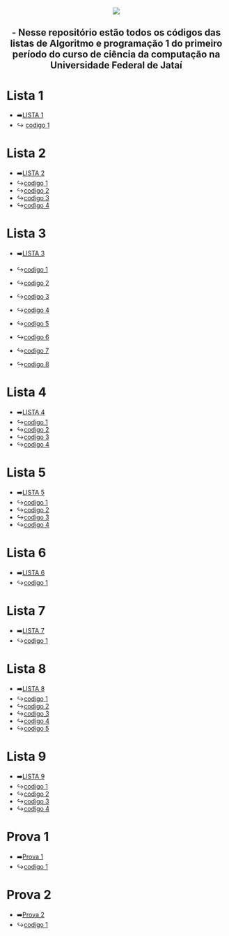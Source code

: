 


###
<div align="center">
<img src= "https://github.com/LucasFreitas1307/AP1-projects-/assets/167094976/6ce4e458-53e5-437d-b4c3-2bd12bd1eca0"

###

<div align="center">
</div>



## - Nesse repositório estão todos os códigos das listas de Algoritmo e programação 1 do primeiro período do curso de ciência da computação na Universidade Federal de Jataí
<div align ="left">

  # Lista 1
- ➡️[LISTA 1](https://github.com/LucasFreitas1307/AP1-projects-/tree/main/lista1)
- ↪️ [codigo 1](https://github.com/LucasFreitas1307/AP1-projects-/blob/main/lista1/ex2.c)
# Lista 2
- ➡️[LISTA 2](https://github.com/LucasFreitas1307/AP1-projects-/tree/main/Lista2)
- ↪️[codigo 1](https://github.com/LucasFreitas1307/AP1-projects-/blob/main/Lista2/Ex1.c)
- ↪️[codigo 2](https://github.com/LucasFreitas1307/AP1-projects-/blob/main/Lista2/ex2.c)
- ↪️[codigo 3](https://github.com/LucasFreitas1307/AP1-projects-/blob/main/Lista2/ex3.c)
- ↪️[codigo 4](https://github.com/LucasFreitas1307/AP1-projects-/blob/main/Lista2/ex4.c)
# Lista 3

- ➡️[LISTA 3](https://github.com/LucasFreitas1307/AP1-projects-/tree/main/lista3)

  
- ↪️[codigo 1](https://github.com/LucasFreitas1307/AP1-projects-/blob/main/lista3/1.c)
- ↪️[codigo 2](https://github.com/LucasFreitas1307/AP1-projects-/blob/main/lista3/2.c)
- ↪️[codigo 3](https://github.com/LucasFreitas1307/AP1-projects-/blob/main/lista3/3.c)
- ↪️[codigo 4](https://github.com/LucasFreitas1307/AP1-projects-/blob/main/lista3/4.c)
- ↪️[codigo 5](https://github.com/LucasFreitas1307/AP1-projects-/blob/main/lista3/5.c)
- ↪️[codigo 6](https://github.com/LucasFreitas1307/AP1-projects-/blob/main/lista3/6.c)
- ↪️[codigo 7](https://github.com/LucasFreitas1307/AP1-projects-/blob/main/lista3/7.c)
- ↪️[codigo 8](https://github.com/LucasFreitas1307/AP1-projects-/blob/main/lista3/8.c)
# Lista 4
- ➡️[LISTA 4](https://github.com/LucasFreitas1307/AP1-projects-/tree/main/lista4)
- ↪️[codigo 1](https://github.com/LucasFreitas1307/AP1-projects-/blob/main/lista4/code1.c)
- ↪️[codigo 2](https://github.com/LucasFreitas1307/AP1-projects-/blob/main/lista4/code2.c)
- ↪️[codigo 3](https://github.com/LucasFreitas1307/AP1-projects-/blob/main/lista4/code3.c)
- ↪️[codigo 4](https://github.com/LucasFreitas1307/AP1-projects-/blob/main/lista4/code4.c)
# Lista 5
- ➡️[LISTA 5](https://github.com/LucasFreitas1307/AP1-projects-/tree/main/lista6)
- ↪️[codigo 1](https://github.com/LucasFreitas1307/AP1-projects-/blob/main/lista6/ex1.c)
- ↪️[codigo 2](https://github.com/LucasFreitas1307/AP1-projects-/blob/main/lista6/ex2.c)
- ↪️[codigo 3](https://github.com/LucasFreitas1307/AP1-projects-/blob/main/lista6/ex3.c)
- ↪️[codigo 4](https://github.com/LucasFreitas1307/AP1-projects-/blob/main/lista6/ex4.c)
# Lista 6 
- ➡️[LISTA 6](https://github.com/LucasFreitas1307/AP1-projects-/tree/main/lista7A)
- ↪️[codigo 1](https://github.com/LucasFreitas1307/AP1-projects-/blob/main/lista7A/code%201.c)
# Lista 7 
- ➡️[LISTA 7](https://github.com/LucasFreitas1307/AP1-projects-/blob/main/lista7B)
- ↪️[codigo 1](https://github.com/LucasFreitas1307/AP1-projects-/blob/main/lista7B.c)
# Lista 8 
- ➡️[LISTA 8](https://github.com/LucasFreitas1307/AP1-projects-/tree/main/Lista8)
- ↪️[codigo 1](https://github.com/LucasFreitas1307/AP1-projects-/blob/main/Lista8/code1.c)
- ↪️[codigo 2](https://github.com/LucasFreitas1307/AP1-projects-/blob/main/Lista8/code2.c)
- ↪️[codigo 3](https://github.com/LucasFreitas1307/AP1-projects-/blob/main/Lista8/code3.c)
- ↪️[codigo 4](https://github.com/LucasFreitas1307/AP1-projects-/blob/main/Lista8/code4.c)
- ↪️[codigo 5](https://github.com/LucasFreitas1307/AP1-projects-/blob/main/Lista8/code5.c)
# Lista 9
- ➡️[LISTA 9](https://github.com/LucasFreitas1307/AP1-projects-/tree/main/lista9)
- ↪️[codigo 1](https://github.com/LucasFreitas1307/AP1-projects-/blob/main/lista9/code1.c)
- ↪️[codigo 2](https://github.com/LucasFreitas1307/AP1-projects-/blob/main/lista9/code2.c)
- ↪️[codigo 3](https://github.com/LucasFreitas1307/AP1-projects-/blob/main/lista9/code3.c)
- ↪️[codigo 4](https://github.com/LucasFreitas1307/AP1-projects-/blob/main/lista9/code4.c)
# Prova 1
- ➡️[Prova 1](https://github.com/LucasFreitas1307/AP1-projects-/tree/main/PROVA%201)
- ↪️[codigo 1](https://github.com/LucasFreitas1307/AP1-projects-/blob/main/PROVA%201/code.c)
# Prova 2
- ➡️[Prova 2](https://github.com/LucasFreitas1307/AP1-projects-/tree/main/Prova%202)
- ↪️[codigo 1](https://github.com/LucasFreitas1307/AP1-projects-/blob/main/Prova%202/codigo%201.c)
</div>


